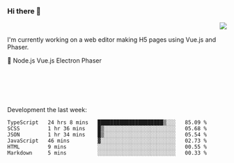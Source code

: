 ### Hi there 👋

<img align="right" src="https://github-readme-stats.vercel.app/api?username=jasonpanggo"/>

<br>
<p align="left">
I'm currently working on a web editor making H5 pages using Vue.js and Phaser.
</p>
<p align="left">
📖 Node.js Vue.js Electron Phaser
</p>
<br>
<br>
<br>
<br>

Development the last week:
<!--START_SECTION:waka-->

```text
TypeScript   24 hrs 8 mins   █████████████████████▒░░░   85.09 %
SCSS         1 hr 36 mins    █▒░░░░░░░░░░░░░░░░░░░░░░░   05.68 %
JSON         1 hr 34 mins    █▒░░░░░░░░░░░░░░░░░░░░░░░   05.54 %
JavaScript   46 mins         ▓░░░░░░░░░░░░░░░░░░░░░░░░   02.73 %
HTML         9 mins          ░░░░░░░░░░░░░░░░░░░░░░░░░   00.55 %
Markdown     5 mins          ░░░░░░░░░░░░░░░░░░░░░░░░░   00.33 %
```

<!--END_SECTION:waka-->

<!--
**JASONPANGGO/jasonpanggo** is a ✨ _special_ ✨ repository because its `README.md` (this file) appears on your GitHub profile.

Here are some ideas to get you started:

- 🔭 I’m currently working on ...
- 🌱 I’m currently learning ...
- 👯 I’m looking to collaborate on ...
- 🤔 I’m looking for help with ...
- 💬 Ask me about ...
- 📫 How to reach me: ...
- 😄 Pronouns: ...
- ⚡ Fun fact: ...
-->

